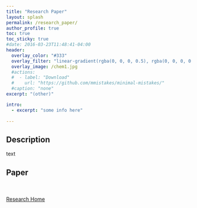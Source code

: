 ```yaml
---
title: "Research Paper"
layout: splash
permalink: /research_paper/
author_profile: true
toc: true
toc_sticky: true
#date: 2016-03-23T11:48:41-04:00
header:
  overlay_color: "#333"
  overlay_filter: "linear-gradient(rgba(0, 0, 0, 0.5), rgba(0, 0, 0, 0.5))"
  overlay_image: /chem1.jpg
  #actions:
  #  - label: "Download"
  #    url: "https://github.com/mmistakes/minimal-mistakes/"
  #caption: "none"
excerpt: "(other)"

intro: 
  - excerpt: "some info here"   
   
---
```


## Description
text

## Paper
<object data="{{ site.url }}{{ site.baseurl }}/regioselective-fluorohydrin-synthesis-from-allylsilanes.pdf" width="1000" height="1000" type='application/pdf'></object>


<br><br>
[Research Home](/research/)
